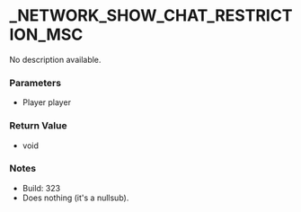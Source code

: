 # _NETWORK_SHOW_CHAT_RESTRICTION_MSC

No description available.

### Parameters
* Player player

### Return Value
* void

### Notes
* Build: 323
* Does nothing (it's a nullsub).

